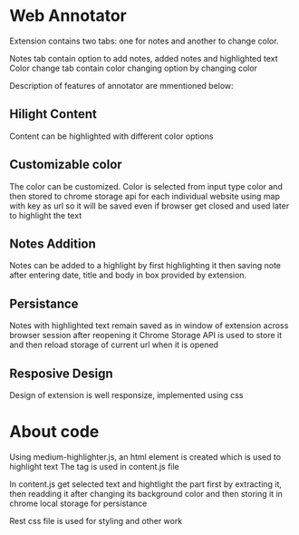 # Web Annotator

Extension contains two tabs: one for notes and another to change color.

Notes tab contain option to add notes, added notes and highlighted text 
Color change tab contain color changing option by changing color

Description of features of annotator are mmentioned below:
## Hilight Content
Content can be highlighted with different color options

## Customizable color
The color can be customized. Color is selected from input type color and then stored to chrome storage api for each individual website using map with key as url so it will be saved even if browser get closed and used later to highlight the text 

## Notes Addition
Notes can be added to a highlight by first highlighting it then saving note after entering date, title and body in box provided by extension.

## Persistance
Notes with highlighted text remain saved as in window of extension across browser session after reopening it
Chrome Storage API is used to store it and then reload storage of current url when it is opened

## Resposive Design
Design of extension is well responsize, implemented using css


# About code
Using medium-highlighter.js, an html element <medium-highlighter> is created which is used to highlight text
The tag is used in content.js file

In content.js get selected text and hightlight the part first by extracting it, then readding it after changing its background color and then storing it in chrome local storage for persistance

Rest css file is used for styling and other work


